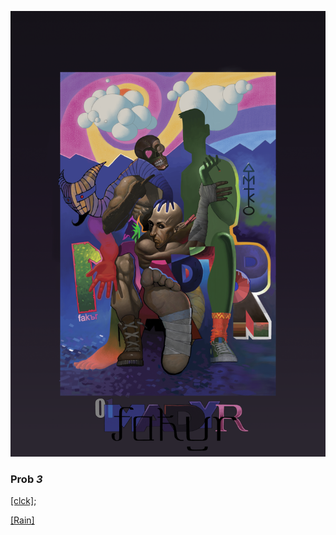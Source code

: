 ![](pix/Magtp_8aKtp_02.png)

### Prob *3*

[[clck]](https://ioinformatics.org/files/ioi1991round1.pdf);

[[Rain]](https://youtu.be/izakfWqWVVE)
